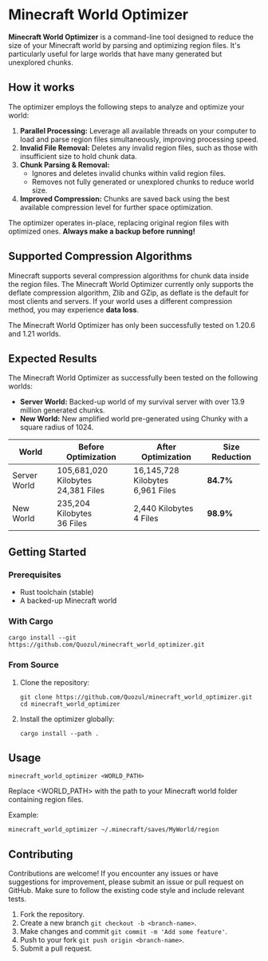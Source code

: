 # Minecraft World Optimizer

**Minecraft World Optimizer** is a command-line tool designed to reduce the size of your Minecraft world by parsing and
optimizing region files. It's particularly useful for large worlds that have many generated but unexplored chunks.

## How it works

The optimizer employs the following steps to analyze and optimize your world:

1. **Parallel Processing:** Leverage all available threads on your computer to load and parse region files
   simultaneously,
   improving processing speed.
2. **Invalid File Removal:** Deletes any invalid region files, such as those with insufficient size to hold chunk data.
3. **Chunk Parsing & Removal:**
    * Ignores and deletes invalid chunks within valid region files.
    * Removes not fully generated or unexplored chunks to reduce world size.
4. **Improved Compression:** Chunks are saved back using the best available compression level for further space
   optimization.

The optimizer operates in-place, replacing original region files with optimized ones. **Always make a backup before
running!**

## Supported Compression Algorithms

Minecraft supports several compression algorithms for chunk data inside the region files.
The Minecraft World Optimizer currently only supports the deflate compression algorithm, Zlib and GZip, as deflate is
the default for most clients and servers.
If your world uses a different compression method, you may experience **data loss**.

The Minecraft World Optimizer has only been successfully tested on 1.20.6 and 1.21 worlds.

## Expected Results

The Minecraft World Optimizer as successfully been tested on the following worlds:

- **Server World:** Backed-up world of my survival server with over 13.9 million generated chunks.
- **New World:** New amplified world pre-generated using Chunky with a square radius of 1024.

| World        | Before Optimization                      | After Optimization                     | Size Reduction |
|--------------|------------------------------------------|----------------------------------------|----------------|
| Server World | 105,681,020 Kilobytes <br/> 24,381 Files | 16,145,728 Kilobytes <br/> 6,961 Files | **84.7%**      |
| New World    | 235,204 Kilobytes <br/> 36 Files         | 2,440 Kilobytes <br/> 4 Files          | **98.9%**      |

## Getting Started

### Prerequisites

- Rust toolchain (stable)
- A backed-up Minecraft world

### With Cargo

```shell
cargo install --git https://github.com/Quozul/minecraft_world_optimizer.git
```

### From Source

1. Clone the repository:
   ```shell
   git clone https://github.com/Quozul/minecraft_world_optimizer.git
   cd minecraft_world_optimizer
   ```
2. Install the optimizer globally:
   ```shell
   cargo install --path .
   ```

## Usage

```shell
minecraft_world_optimizer <WORLD_PATH>
```

Replace <WORLD_PATH> with the path to your Minecraft world folder containing region files.

Example:

```shell
minecraft_world_optimizer ~/.minecraft/saves/MyWorld/region
```

## Contributing

Contributions are welcome! If you encounter any issues or have suggestions for improvement, please submit an issue or
pull request on GitHub. Make sure to follow the existing code style and include relevant tests.

1. Fork the repository.
2. Create a new branch `git checkout -b <branch-name>`.
3. Make changes and commit `git commit -m 'Add some feature'`.
4. Push to your fork `git push origin <branch-name>`.
5. Submit a pull request.
